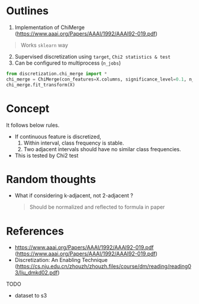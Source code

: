 # Outlines
1. Implementation of ChiMerge (https://www.aaai.org/Papers/AAAI/1992/AAAI92-019.pdf)
  > Works `sklearn` way
2. Supervised discretization using `target`, `Chi2 statistics & test`
3. Can be configured to multiprocess (`n_jobs`)

```python
from discretization.chi_merge import *
chi_merge = ChiMerge(con_features=X.columns, significance_level=0.1, n_jobs=-3)
chi_merge.fit_transform(X)
```

# Concept
It follows below rules.
- If continuous feature is discretized,
    1. Within interval, class frequency is stable.
    2. Two adjacent intervals should have no similar class frequencies.
- This is tested by Chi2 test

# Random thoughts
- What if considering k-adjacent, not 2-adjacent ?
    > Should be normalized and reflected to formula in paper

# References
- https://www.aaai.org/Papers/AAAI/1992/AAAI92-019.pdf (https://www.aaai.org/Papers/AAAI/1992/AAAI92-019.pdf)
- Discretization: An Enabling Technique (https://cs.nju.edu.cn/zhouzh/zhouzh.files/course/dm/reading/reading03/liu_dmkd02.pdf)

TODO  
- dataset to s3
